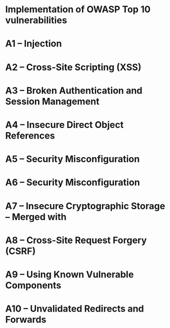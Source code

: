 # Implementation of OWASP Top 10 vulnerabilities 
# A1 – Injection 
# A2 – Cross-Site Scripting (XSS)
# A3 – Broken Authentication and Session Management   
# A4 – Insecure Direct Object References 
# A5 – Security Misconfiguration 
# A6 – Security Misconfiguration  
# A7 – Insecure Cryptographic Storage – Merged with  
# A8 – Cross-Site Request Forgery (CSRF) 
# A9 – Using Known Vulnerable Components 
# A10 – Unvalidated Redirects and Forwards 
